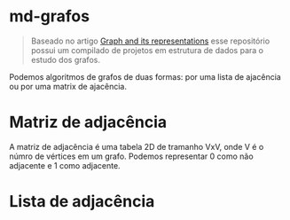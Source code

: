 # md-grafos

> Baseado no artigo [Graph and its representations](https://www.geeksforgeeks.org/graph-and-its-representations/) esse repositório possui um compilado de projetos em estrutura de dados para o estudo dos grafos.

Podemos algoritmos de grafos de duas formas: por uma lista de ajacência ou por uma matrix de ajacência.

# Matriz de adjacência

A matriz de adjacência é uma tabela 2D de tramanho VxV, onde V é o númro de vértices em um grafo. Podemos representar 0 como não adjacente e 1 como adjacente.


# Lista de adjacência

